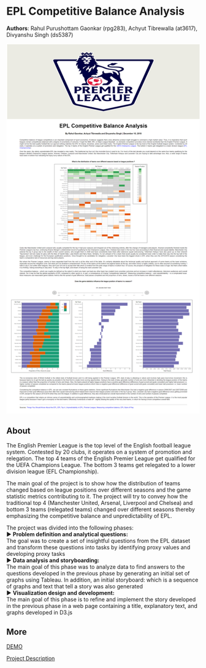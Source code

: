 # EPL Competitive Balance Analysis

**Authors**: Rahul Purushottam Gaonkar (rpg283), Achyut Tibrewalla (at3617), Divyanshu Singh (ds5387)

![Page_Screenshot](images/Page_Screenshot.png)

## About
The English Premier League is the top level of the English football league system. Contested by 20 clubs, it operates on a system of promotion and relegation. The top 4 teams of the English Premier League get qualified for the UEFA Champions League. The bottom 3 teams get relegated to a lower division league (EFL Championship).  

The main goal of the project is to show how the distribution of teams changed based on league positions over different seasons and the game statistic metrics contributing to it. The project will try to convey how the traditional top 4 (Manchester United, Arsenal, Liverpool and Chelsea) and bottom 3 teams (relegated teams) changed over different seasons thereby emphasizing the competitive balance and unpredictability of EPL.

The project was divided into the following phases:<br>
► **Problem definition and analytical questions:**<br>
The goal was to create a set of insightful questions from the EPL dataset and transform these questions into tasks by identifying proxy values and developing proxy tasks<br>
► **Data analysis and storyboarding:**<br>
The main goal of this phase was to analyze data to find answers to the questions developed in the previous phase by generating an initial set of graphs using Tableau. In addition, an initial storyboard: which is a sequence of graphs and text that tell a story was also generated<br>
► **Visualization design and development:**<br>
The main goal of this phase is to refine and implement the story developed in the previous phase in a web page containing a title, explanatory text, and graphs developed in D3.js<br>
## More
[DEMO](https://rahulgaonkar.github.io/EPL-Competitive-Balance-Analysis/)

[Project Description](Report/Information_Visualization_Project_Proposal.pdf)
